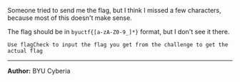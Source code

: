 Someone tried to send me the flag, but I think I missed a few characters, because most of this doesn't make sense.

The flag should be in `byuctf{[a-zA-Z0-9_]*}` format, but I don't see it there.

``Use flagCheck to input the flag you get from the challenge to get the actual flag``

---
**Author:** BYU Cyberia
